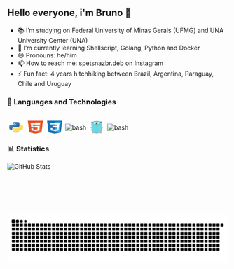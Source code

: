 ## Hello everyone, i'm Bruno 👋

- 📚 I’m studying on Federal University of Minas Gerais (UFMG) and UNA University Center (UNA)
- 🌱 I’m currently learning Shellscript, Golang, Python and Docker
- 😄 Pronouns: he/him
- 📫 How to reach me: spetsnazbr.deb on Instagram
- ⚡ Fun fact: 4 years hitchhiking between Brazil, Argentina, Paraguay, Chile and Uruguay

<!-- ![Top Langs](https://github-readme-stats.vercel.app/api/top-langs/?username=spetsnazbr&layout=compact)
-->

### 🤖 Languages ​​and Technologies

<div style="display: inline_block"><br>
  <img align="center" alt="python" height="30" width="40" src="https://raw.githubusercontent.com/devicons/devicon/master/icons/python/python-original.svg">
  <img align="center" alt="html" height="30" width="40" src="https://raw.githubusercontent.com/devicons/devicon/master/icons/html5/html5-original.svg">
  <img align="center" alt="CSS" height="30" width="40" src="https://raw.githubusercontent.com/devicons/devicon/master/icons/css3/css3-original.svg">
  <img align="center" alt="bash" height="30" width="40" src="https://cdn.jsdelivr.net/gh/devicons/devicon@latest/icons/bash/bash-plain.svg">
  <img align="center" alt="golang" height="30" width="40" src="https://raw.githubusercontent.com/devicons/devicon/master/icons/go/go-original.svg">
  <img align="center" alt="bash" height="40" width="50" src="https://cdn.jsdelivr.net/gh/devicons/devicon@latest/icons/docker/docker-original-wordmark.svg" />

   
</div>

### 📊 Statistics

<p>
  
  <img 
      align="left" 
      alt="GitHub Stats" 
      height="120" 
      src="https://github-readme-stats.vercel.app/api/top-langs/?username=spetsnazbr&theme=tokyonight&layout=compact&custom_title=Technologies&langs_count=3" 
  />

</p>

###

<picture align="center">
  <source media="(prefers-color-scheme: dark)" srcset="https://raw.githubusercontent.com/spetsnazbr/spetsnazbr/output/github-contribution-grid-snake-dark.svg">
  <source media="(prefers-color-scheme: light)" srcset="https://raw.githubusercontent.com/spetsnazbr/spetsnazbr/output/github-contribution-grid-snake-dark.svg">
  <img align="center" alt="github contribution grid snake animation" src="https://raw.githubusercontent.com/spetsnazbr/spetsnazbr/output/github-contribution-grid-snake.svg">
</picture>
